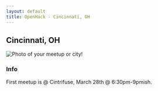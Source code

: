 ```yaml
---
layout: default
title: OpenHack - Cincinnati, OH
---
```


## Cincinnati, OH

![Photo of your meetup or city!](/cincinnati/FILL_ME_IN.png)

### Info

First meetup is @ Cintrifuse, March 28th @ 6:30pm-9pmish.
